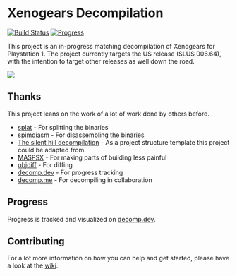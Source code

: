 # Xenogears Decompilation
[![Build Status]][actions] [![Progress]][progress site]

[Build Status]: https://github.com/ladysilverberg/xenogears-decomp/actions/workflows/build.yaml/badge.svg
[actions]: https://github.com/ladysilverberg/xenogears-decomp/actions/workflows/build.yaml
[Progress]: https://decomp.dev/ladysilverberg/xenogears-decomp.svg?mode=shield&measure=code&category=all&label=Progress
[progress site]: https://decomp.dev/ladysilverberg/xenogears-decomp

This project is an in-progress matching decompilation of Xenogears for Playstation 1. The project currently targets the US release (SLUS 006.64), with the intention to target other releases as well down the road.

<img src="https://i.imgur.com/FfAa7QA.png" />

## Thanks
This project leans on the work of a lot of work done by others before.
-  [splat](https://github.com/ethteck/splat) - For splitting the binaries
-  [spimdiasm](https://github.com/Decompollaborate/spimdisasm) - For disassembling the binaries
-  [The silent hill decompilation](https://github.com/Vatuu/silent-hill-decomp/tree/master) - As a project structure template this project could be adapted from.
-  [MASPSX](https://github.com/mkst/maspsx) - For making parts of building less painful
-  [objdiff](https://github.com/encounter/objdiff) - For diffing
-  [decomp.dev](https://decomp.dev/) - For progress tracking
-  [decomp.me](https://decomp.me/) - For decompiling in collaboration

## Progress
Progress is tracked and visualized on [decomp.dev](https://decomp.dev/ladysilverberg/xenogears-decomp).

## Contributing
For a lot more information on how you can help and get started, please have a look at the [wiki](https://github.com/ladysilverberg/xenogears-decomp/wiki).

